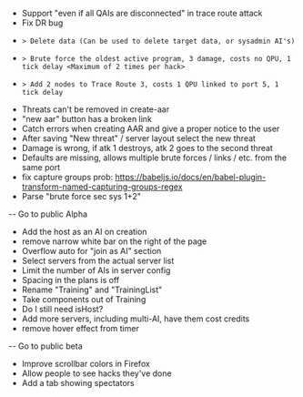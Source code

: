 - Support "even if all QAIs are disconnected" in trace route attack
- Fix DR bug
-     > Delete data (Can be used to delete target data, or sysadmin AI's)
-     > Brute force the oldest active program, 3 damage, costs no QPU, 1 tick delay <Maximum of 2 times per hack>
-     > Add 2 nodes to Trace Route 3, costs 1 QPU linked to port 5, 1 tick delay
- Threats can't be removed in create-aar
- "new aar" button has a broken link
- Catch errors when creating AAR and give a proper notice to the user
- After saving "New threat" / server layout select the new threat
- Damage is wrong, if atk 1 destroys, atk 2 goes to the second threat
- Defaults are missing, allows multiple brute forces / links / etc. from the same port
- fix capture groups prob: https://babeljs.io/docs/en/babel-plugin-transform-named-capturing-groups-regex
- Parse "brute force sec sys 1+2"

-- Go to public Alpha

- Add the host as an AI on creation
- remove narrow white bar on the right of the page
- Overflow auto for "join as AI" section
- Select servers from the actual server list
- Limit the number of AIs in server config
- Spacing in the plans is off
- Rename "Training" and "TrainingList"
- Take components out of Training
- Do I still need isHost?
- Add more servers, including multi-AI, have them cost credits
- remove hover effect from timer

-- Go to public beta

- Improve scrollbar colors in Firefox
- Allow people to see hacks they've done
- Add a tab showing spectators
